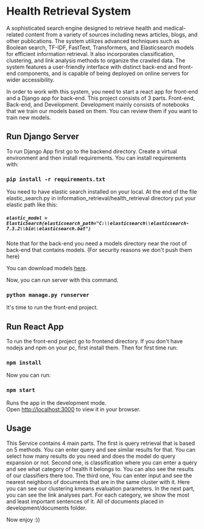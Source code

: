 # Health Retrieval System
A sophisticated search engine designed to retrieve health and medical-related content from a variety of sources including news articles, blogs, and other publications. The system utilizes advanced techniques such as Boolean search, TF-IDF, FastText, Transformers, and Elasticsearch models for efficient information retrieval. It also incorporates classification, clustering, and link analysis methods to organize the crawled data. The system features a user-friendly interface with distinct back-end and front-end components, and is capable of being deployed on online servers for wider accessibility.


In order to work with this system, you need to start a react app for front-end and a Django app for back-end.
This project consists of 3 parts. Front-end, Back-end, and Development. Development mainly consists of notebooks that we train our models based on them. You can review them if you want to train new models.

## Run Django Server
To run Django App first go to the backend directory. Create a virtual environment and then install requirements. You can install requirements with:
### `pip install -r requirements.txt`

You need to have elastic search installed on your local. At the end of the file elastic_search.py in information_retrieval/health_retrieval directory put your elastic path like this:
##### `elastic_model = ElasticSearch(elasticsearch_path="C:\\elasticsearch\\elasticsearch-7.3.2\\bin\\elasticsearch.bat")`
Note that for the back-end you need a models directory near the root of back-end that contains models. (For security reasons we don't push them here)

You can download models [here](https://drive.google.com/drive/folders/1hfMy0i3KUqeGr9P2Kar8kgSaXndpuhj5?usp=sharing).

Now, you can run server with this command.
### `python manage.py runserver`
It's time to run the front-end project.

## Run React App
To run the front-end project go to frontend directory. If you don't have nodejs and npm on your pc, first install them.
Then for first time run:
### `npm install`

Now you can run:
### `npm start`

Runs the app in the development mode.\
Open [http://localhost:3000](http://localhost:3000) to view it in your browser.

## Usage
This Service contains 4 main parts. The first is query retrieval that is based on 5 methods. You can enter query and see similar results for that. You can select how many results do you need and does the model do query expansion or not. Second one, is classification where you can enter a query and see what category of health it belongs to. You can also see the results of our classifiers there too. The third one, You can enter input and see the nearest neighbors of documents that are in the same cluster with it. Here you can see our clustering kmeans evaluation parameters. In the next part, you can see the link analyses part. For each category, we show the most and least important sentences of it. All of documents placed in development/documents folder.

Now enjoy :))
